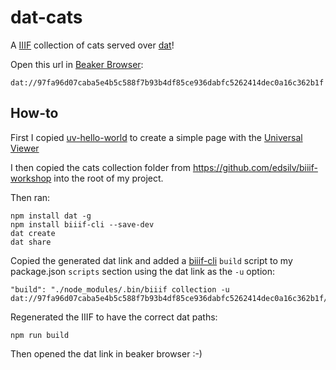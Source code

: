 # dat-cats

A [IIIF](http://iiif.io) collection of cats served over [dat](https://datproject.org/)!

Open this url in [Beaker Browser](https://beakerbrowser.com/):

    dat://97fa96d07caba5e4b5c588f7b93b4df85ce936dabfc5262414dec0a16c362b1f


## How-to

First I copied [uv-hello-world](https://github.com/UniversalViewer/uv-hello-world) to create a simple page with the [Universal Viewer](http://universalviewer.io)

I then copied the cats collection folder from https://github.com/edsilv/biiif-workshop into the root of my project.

Then ran:

    npm install dat -g
    npm install biiif-cli --save-dev
    dat create
    dat share

Copied the generated dat link and added a [biiif-cli](https://github.com/edsilv/biiif-cli) `build` script to my package.json `scripts` section using the dat link as the `-u` option:

    "build": "./node_modules/.bin/biiif collection -u dat://97fa96d07caba5e4b5c588f7b93b4df85ce936dabfc5262414dec0a16c362b1f/collection"

Regenerated the IIIF to have the correct dat paths:

    npm run build

Then opened the dat link in beaker browser :-)